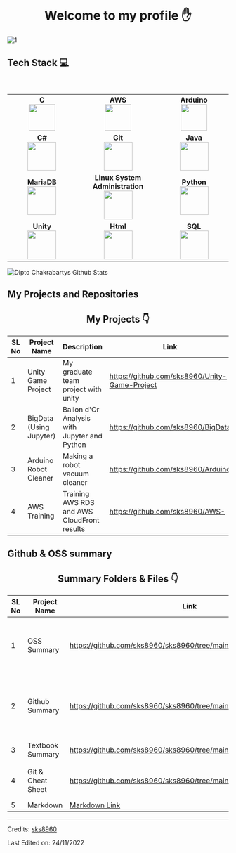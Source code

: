 <h1 align="center"> Welcome to my profile ✋ </h1>

![1](https://user-images.githubusercontent.com/101855945/202841102-3c478be0-5b48-4db0-8263-c33165f26a7e.JPG)


## Tech Stack :computer:

<br>
<table>
<tbody>
 <tr>
<td align="center" width="20%">
<span><b><center>C</center></b></span> 
<img height=60px src="https://user-images.githubusercontent.com/101855945/202842101-2738a191-9ddd-4763-a98b-3078adeaae19.JPG"> 
</td>

<td align="center" width="20%">
<span><b><center>AWS</center></b></span> 
<img height=60px src="https://encrypted-tbn0.gstatic.com/images?q=tbn%3AANd9GcQV9AyEyvrlIJLOfbxFLfOr03Qy5gRL0txWMQ&usqp=CAU"> 
</td>

<td align="center" width="20%">
<span><b><center>Arduino</center></b></span> 
<img height=60px src="https://user-images.githubusercontent.com/101855945/202842374-0b41832d-f31d-4d87-8d7e-4982a359570d.jpg"> 
</td>
</tr>

<tr>
<td align="center" width="20%">
<span><b><center>C#</center></b></span> 
<img height=65px src="https://user-images.githubusercontent.com/101855945/202842153-30337f20-c264-461b-8bcb-c54c60588e5b.png"> 
</td>

<td align="center" width="20%">
<span><b><center>Git</center></b></span> 
<img height=65px src="https://git-scm.com/images/logos/downloads/Git-Logo-2Color.png"> 
</td>

<td align="center" width="20%">
<span><b><center>Java</center></b></span> 
<img height=65px src="https://user-images.githubusercontent.com/101855945/202842166-fd126a08-037c-4c4b-a3c0-7d70120397aa.png"> 
</td>
</tr>

<tr>
<td align="center" width="20%">
<span><b><center>MariaDB</center></b></span> 
<img height=65px src="https://user-images.githubusercontent.com/101855945/202842187-602085dc-ebb9-40d3-8cee-350ade1b2b7b.png"> 
</td>

<td align="center" width="20%">
<span><b><center>Linux System Administration</center></b></span> 
<img height=65px src="https://upload.wikimedia.org/wikipedia/commons/a/af/Tux.png"> 
</td>



<td align="center" width="20%">
<span><b><center>Python</center></b></span> 
<img height=65px src="https://www.python.org/static/community_logos/python-logo.png"> 
</td>
</tr>

<tr>
<td align="center" width="20%">
<span><b><center>Unity</center></b></span> 
<img height=65px src="https://user-images.githubusercontent.com/101855945/202842450-1f7bbcd0-e8e6-43c7-af03-20a3bead3899.jpg"> 
</td>

<td align="center" width="20%">
<span><b><center>Html</center></b></span> 
<img height=65px src="https://user-images.githubusercontent.com/101855945/202842255-6b93d0a1-9c4b-43ff-8916-ab63ab7944fc.png"> 
</td>

<td align="center" width="20%">
<span><b><center>SQL</center></b></span> 
<img height=65px src="https://i0.wp.com/www.complexsql.com/wp-content/uploads/2017/01/sql-logo.jpg?ssl=1"> 
</td>
</tr>

</tbody>
</table>


 
![Dipto Chakrabartys Github Stats](https://github-readme-stats.vercel.app/api?username=sks8960&show_icons=true_color=fff&icon_color=79ff97&text_color=9f9f9f&bg_color=151515)



## My Projects and Repositories

<h2 align="center">My Projects 👇 </h2>

| SL No | Project Name | Description | Link | Tech Stack |
| ------ | ------------ | ------ | ----- | -------- |
| 1 | Unity Game Project | My graduate team project with unity | https://github.com/sks8960/Unity-Game-Project | C#, Unity | 
| 2 | BigData (Using Jupyter) | Ballon d'Or Analysis with Jupyter and Python | https://github.com/sks8960/BigData | Jupyter, Python |
| 3 | Arduino Robot Cleaner | Making a robot vacuum cleaner | https://github.com/sks8960/Arduino | C, Arduino |
| 4 | AWS Training | Training AWS RDS and AWS CloudFront results | https://github.com/sks8960/AWS- | AWS RDS, AWS CloudFront |


## Github & OSS summary

<h2 align="center">Summary Folders & Files 👇</h2>

| SL No | Project Name | Link | Files |
| ------ | ------------ | ------ | --------- |
| 1 | OSS Summary | https://github.com/sks8960/sks8960/tree/main/OSS | OSS 저작권, Linux, PyTorch, React, Tensorflow, VScode | 
| 2 | Github Summary | https://github.com/sks8960/sks8960/tree/main/Github | Issue, Milestone, Label, Project, Pull Request, Wiki |
| 3 | Textbook Summary | https://github.com/sks8960/sks8960/tree/main/Textbook%20Summary | 5장, 6장, 8장, 9장 |
| 4 | Git &  Cheat Sheet | https://github.com/sks8960/sks8960/tree/main/CheetSheet | Git & Github Cheet Sheet |
| 5 | Markdown | [Markdown Link](https://github.com/sks8960/OSS-lect/blob/main/QA%20%5B%EA%B0%9C%EC%9D%B8%EA%B3%BC%EC%A0%9C%5D%20%EB%A7%88%ED%81%AC%EB%8B%A4%EC%9A%B4%20%EC%A0%95%EB%A6%AC(10.19)/QA-05-20181820-%EC%8B%A0%EA%B2%BD%EC%8B%9D-markdown.md) | Markdown |

----
Credits: [sks8960](https://github.com/sks8960)

Last Edited on: 24/11/2022
